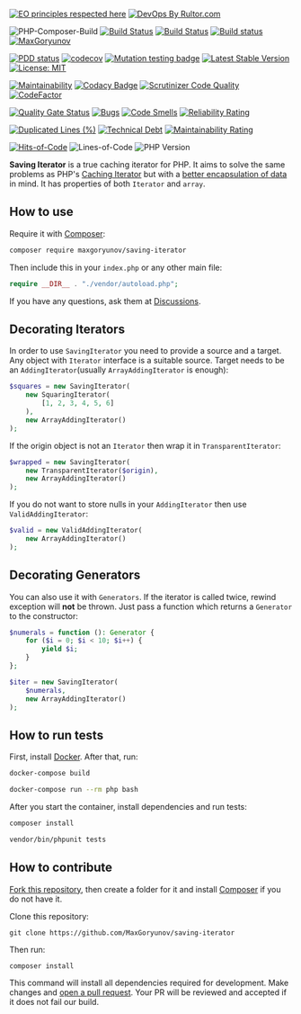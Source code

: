 [![EO principles respected here](https://www.elegantobjects.org/badge.svg)](https://www.elegantobjects.org)
[![DevOps By Rultor.com](http://www.rultor.com/b/MaxGoryunov/saving-iterator)](http://www.rultor.com/p/MaxGoryunov/saving-iterator)

![PHP-Composer-Build](https://github.com/MaxGoryunov/saving-iterator/actions/workflows/php.yml/badge.svg)
[![Build Status](https://app.travis-ci.com/MaxGoryunov/saving-iterator.svg?branch=master)](https://app.travis-ci.com/MaxGoryunov/saving-iterator)
[![Build Status](https://scrutinizer-ci.com/g/MaxGoryunov/saving-iterator/badges/build.png?b=master)](https://scrutinizer-ci.com/g/MaxGoryunov/saving-iterator/build-status/master)
[![Build status](https://ci.appveyor.com/api/projects/status/n4g8288u7u1xkj05/branch/master?svg=true)](https://ci.appveyor.com/project/MaxGoryunov/saving-iterator/branch/master)
[![MaxGoryunov](https://circleci.com/gh/MaxGoryunov/saving-iterator.svg?style=svg)](https://app.circleci.com/pipelines/github/MaxGoryunov/saving-iterator)

[![PDD status](https://www.0pdd.com/svg?name=MaxGoryunov/saving-iterator)](https://www.0pdd.com/p?name=MaxGoryunov/saving-iterator)
[![codecov](https://codecov.io/gh/MaxGoryunov/saving-iterator/branch/master/graph/badge.svg?token=KYRZ0UK8E8)](https://codecov.io/gh/MaxGoryunov/saving-iterator)
[![Mutation testing badge](https://img.shields.io/endpoint?style=flat&url=https%3A%2F%2Fbadge-api.stryker-mutator.io%2Fgithub.com%2FMaxGoryunov%2Fsaving-iterator%2Fmaster)](https://infection.github.io)
[![Latest Stable Version](http://poser.pugx.org/maxgoryunov/saving-iterator/v)](https://packagist.org/packages/maxgoryunov/saving-iterator)
[![License: MIT](https://img.shields.io/badge/License-MIT-blue.svg)](https://github.com/MaxGoryunov/saving-iterator/blob/master/LICENSE)

<!-- CC -> Qlty, does not support status badges yet -->
[![Maintainability](https://api.codeclimate.com/v1/badges/d721a5fca4901010520e/maintainability)](https://codeclimate.com/github/MaxGoryunov/saving-iterator/maintainability)
[![Codacy Badge](https://app.codacy.com/project/badge/Grade/993e91480dfa4239a780d5d7af528d30)](https://www.codacy.com/gh/MaxGoryunov/saving-iterator/dashboard?utm_source=github.com&amp;utm_medium=referral&amp;utm_content=MaxGoryunov/saving-iterator&amp;utm_campaign=Badge_Grade)
[![Scrutinizer Code Quality](https://scrutinizer-ci.com/g/MaxGoryunov/saving-iterator/badges/quality-score.png?b=master)](https://scrutinizer-ci.com/g/MaxGoryunov/saving-iterator/?branch=master)
[![CodeFactor](https://www.codefactor.io/repository/github/maxgoryunov/saving-iterator/badge)](https://www.codefactor.io/repository/github/maxgoryunov/saving-iterator)

[![Quality Gate Status](https://sonarcloud.io/api/project_badges/measure?project=MaxGoryunov_saving-iterator&metric=alert_status)](https://sonarcloud.io/summary/new_code?id=MaxGoryunov_saving-iterator)
[![Bugs](https://sonarcloud.io/api/project_badges/measure?project=MaxGoryunov_saving-iterator&metric=bugs)](https://sonarcloud.io/summary/new_code?id=MaxGoryunov_saving-iterator)
[![Code Smells](https://sonarcloud.io/api/project_badges/measure?project=MaxGoryunov_saving-iterator&metric=code_smells)](https://sonarcloud.io/summary/new_code?id=MaxGoryunov_saving-iterator)
[![Reliability Rating](https://sonarcloud.io/api/project_badges/measure?project=MaxGoryunov_saving-iterator&metric=reliability_rating)](https://sonarcloud.io/summary/new_code?id=MaxGoryunov_saving-iterator)

[![Duplicated Lines (%)](https://sonarcloud.io/api/project_badges/measure?project=MaxGoryunov_saving-iterator&metric=duplicated_lines_density)](https://sonarcloud.io/summary/new_code?id=MaxGoryunov_saving-iterator)
[![Technical Debt](https://sonarcloud.io/api/project_badges/measure?project=MaxGoryunov_saving-iterator&metric=sqale_index)](https://sonarcloud.io/summary/new_code?id=MaxGoryunov_saving-iterator)
[![Maintainability Rating](https://sonarcloud.io/api/project_badges/measure?project=MaxGoryunov_saving-iterator&metric=sqale_rating)](https://sonarcloud.io/summary/new_code?id=MaxGoryunov_saving-iterator)

[![Hits-of-Code](https://hitsofcode.com/github/MaxGoryunov/saving-iterator?branch=master)](https://hitsofcode.com/github/MaxGoryunov/saving-iterator/view)
![Lines-of-Code](https://tokei.rs/b1/github/MaxGoryunov/saving-iterator?branch=master)
![PHP Version](https://img.shields.io/packagist/php-v/MaxGoryunov/saving-iterator)

**Saving Iterator** is a true caching iterator for PHP. It aims to solve the same problems as PHP's [Caching Iterator](https://www.php.net/manual/ru/class.cachingiterator.php) but with a [better encapsulation of data](https://www.yegor256.com/2016/11/21/naked-data.html) in mind. It has properties of both `Iterator` and `array`.

## How to use

Require it with [Composer](https://getcomposer.org/download/):

```bash
composer require maxgoryunov/saving-iterator
```

Then include this in your `index.php` or any other main file:

```PHP
require __DIR__ . "./vendor/autoload.php";
```

If you have any questions, ask them at [Discussions](https://github.com/MaxGoryunov/saving-iterator/discussions).

## Decorating Iterators

In order to use `SavingIterator` you need to provide a source and a target. Any object with `Iterator` interface is a suitable source. Target needs to be an `AddingIterator`(usually `ArrayAddingIterator` is enough):

```PHP
$squares = new SavingIterator(
    new SquaringIterator(
        [1, 2, 3, 4, 5, 6]
    ),
    new ArrayAddingIterator()
);
```

If the origin object is not an `Iterator` then wrap it in `TransparentIterator`:

```PHP
$wrapped = new SavingIterator(
    new TransparentIterator($origin),
    new ArrayAddingIterator()
);
```

If you do not want to store nulls in your `AddingIterator` then use `ValidAddingIterator`:

```PHP
$valid = new ValidAddingIterator(
    new ArrayAddingIterator()
);
```

## Decorating Generators

You can also use it with `Generators`. If the iterator is called twice, rewind exception will **not** be thrown. Just pass a function which returns a `Generator` to the constructor:

```PHP
$numerals = function (): Generator {
    for ($i = 0; $i < 10; $i++) {
        yield $i;
    }
};

$iter = new SavingIterator(
    $numerals,
    new ArrayAddingIterator()
);
```

## How to run tests

First, install [Docker](https://www.docker.com/). After that, run:

```bash
docker-compose build

docker-compose run --rm php bash
```

After you start the container, install dependencies and run tests:

```bash
composer install

vendor/bin/phpunit tests
```

## How to contribute

[Fork this repository](https://docs.github.com/en/get-started/quickstart/fork-a-repo), then create a folder for it and install [Composer](https://getcomposer.org/download/) if you do not have it.

Clone this repository:

```git
git clone https://github.com/MaxGoryunov/saving-iterator
```

Then run:

```bash
composer install
```

This command will install all dependencies required for development. Make changes and [open a pull request](https://github.com/MaxGoryunov/saving-iterator/pulls). Your PR will be reviewed and accepted if it does not fail our build.
